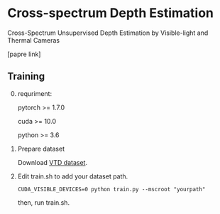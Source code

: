 # Cross-spectrum Depth Estimation

Cross-Spectrum Unsupervised Depth Estimation by Visible-light and Thermal Cameras

[papre link]

## Training
0. requriment:

    pytorch >= 1.7.0

    cuda >= 10.0

    python >= 3.6

1. Prepare dataset

    Download [VTD dataset](https://github.com/whitecrow1027/VIS-TIR-Datasets).

2. Edit train.sh to add your dataset path.

    `CUDA_VISIBLE_DEVICES=0 python train.py --mscroot "yourpath"`

    then, run train.sh.
